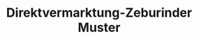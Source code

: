 ---
title: "Direktvermarktung-Zeburinder Muster"
url: /schlossberg/direktvermarktung-zeburinder-muster/
shop: Hofladen
---